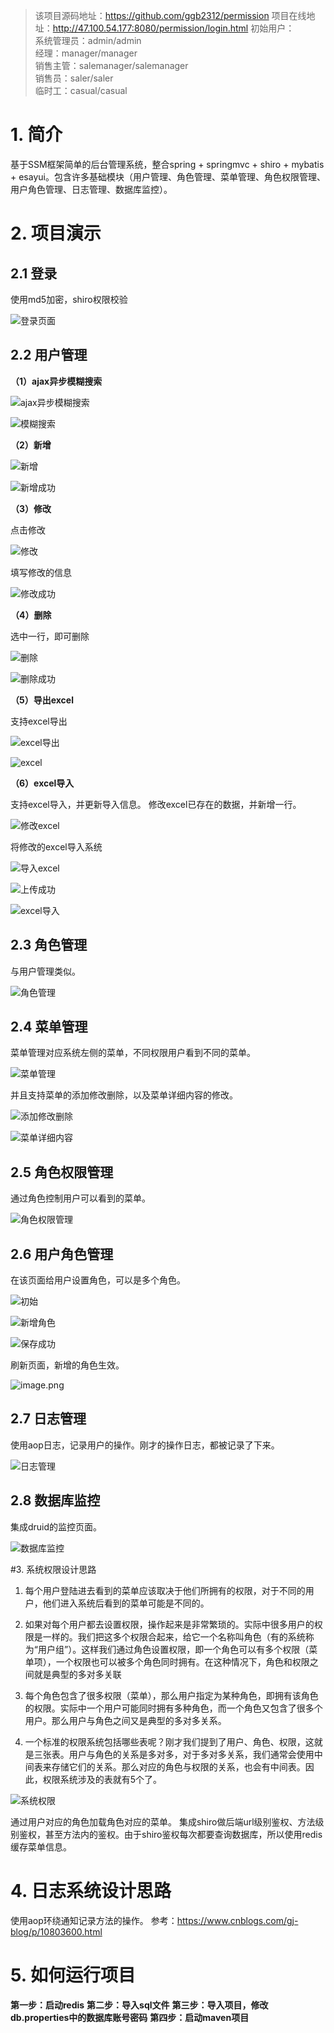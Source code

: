>该项目源码地址：https://github.com/ggb2312/permission
项目在线地址：http://47.100.54.177:8080/permission/login.html
初始用户：  
系统管理员：admin/admin   
经理：manager/manager  
销售主管：salemanager/salemanager  
销售员：saler/saler  
临时工：casual/casual

#  1. 简介
基于SSM框架简单的后台管理系统，整合spring + springmvc + shiro + mybatis + esayui。包含许多基础模块（用户管理、角色管理、菜单管理、角色权限管理、用户角色管理、日志管理、数据库监控）。

# 2. 项目演示

## 2.1 登录

使用md5加密，shiro权限校验

![登录页面](https://upload-images.jianshu.io/upload_images/5336514-35db64080a6380a3.png?imageMogr2/auto-orient/strip%7CimageView2/2/w/1240)

## 2.2 用户管理

**（1）ajax异步模糊搜索**

![ajax异步模糊搜索](https://upload-images.jianshu.io/upload_images/5336514-f8185c6d41a9069e.png?imageMogr2/auto-orient/strip%7CimageView2/2/w/1240)

![模糊搜索](https://upload-images.jianshu.io/upload_images/5336514-7c25e83056b0f550.png?imageMogr2/auto-orient/strip%7CimageView2/2/w/1240)

**（2）新增**

![新增](https://upload-images.jianshu.io/upload_images/5336514-5258e07b370b2b5d.png?imageMogr2/auto-orient/strip%7CimageView2/2/w/1240)

![新增成功](https://upload-images.jianshu.io/upload_images/5336514-33e7ee0115168b84.png?imageMogr2/auto-orient/strip%7CimageView2/2/w/1240)

**（3）修改**

点击修改

![修改](https://upload-images.jianshu.io/upload_images/5336514-8df5d8fc75e2e309.png?imageMogr2/auto-orient/strip%7CimageView2/2/w/1240)

填写修改的信息

![修改成功](https://upload-images.jianshu.io/upload_images/5336514-94f68f820be65b99.png?imageMogr2/auto-orient/strip%7CimageView2/2/w/1240)

**（4）删除**

选中一行，即可删除

![删除](https://upload-images.jianshu.io/upload_images/5336514-ef7079816396baa5.png?imageMogr2/auto-orient/strip%7CimageView2/2/w/1240)

![删除成功](https://upload-images.jianshu.io/upload_images/5336514-1cad448b9e0e88ef.png?imageMogr2/auto-orient/strip%7CimageView2/2/w/1240)

**（5）导出excel**

支持excel导出

![excel导出](https://upload-images.jianshu.io/upload_images/5336514-d4317323b8e74f0f.png?imageMogr2/auto-orient/strip%7CimageView2/2/w/1240)

![excel](https://upload-images.jianshu.io/upload_images/5336514-2fc5491e0d47869c.png?imageMogr2/auto-orient/strip%7CimageView2/2/w/1240)

**（6）excel导入**

支持excel导入，并更新导入信息。
修改excel已存在的数据，并新增一行。

![修改excel](https://upload-images.jianshu.io/upload_images/5336514-09f917d627b83858.png?imageMogr2/auto-orient/strip%7CimageView2/2/w/1240)

将修改的excel导入系统

![导入excel](https://upload-images.jianshu.io/upload_images/5336514-6b2fe6ebcab58851.png?imageMogr2/auto-orient/strip%7CimageView2/2/w/1240)

![上传成功](https://upload-images.jianshu.io/upload_images/5336514-94c13b6bd010db30.png?imageMogr2/auto-orient/strip%7CimageView2/2/w/1240)

![excel导入](https://upload-images.jianshu.io/upload_images/5336514-0e54cfe1d5b289cb.png?imageMogr2/auto-orient/strip%7CimageView2/2/w/1240)

## 2.3 角色管理

与用户管理类似。

![角色管理](https://upload-images.jianshu.io/upload_images/5336514-25e2314daee40c9c.png?imageMogr2/auto-orient/strip%7CimageView2/2/w/1240)

## 2.4 菜单管理

菜单管理对应系统左侧的菜单，不同权限用户看到不同的菜单。

![菜单管理](https://upload-images.jianshu.io/upload_images/5336514-3004f2acc7659995.png?imageMogr2/auto-orient/strip%7CimageView2/2/w/1240)

并且支持菜单的添加修改删除，以及菜单详细内容的修改。

![添加修改删除](https://upload-images.jianshu.io/upload_images/5336514-f43e97d24d32e59b.png?imageMogr2/auto-orient/strip%7CimageView2/2/w/1240)

![菜单详细内容](https://upload-images.jianshu.io/upload_images/5336514-0dc718b8c94bc9e0.png?imageMogr2/auto-orient/strip%7CimageView2/2/w/1240)

## 2.5 角色权限管理

通过角色控制用户可以看到的菜单。

![角色权限管理](https://upload-images.jianshu.io/upload_images/5336514-65bcd0482fe6524d.png?imageMogr2/auto-orient/strip%7CimageView2/2/w/1240)

## 2.6 用户角色管理

在该页面给用户设置角色，可以是多个角色。

![初始](https://upload-images.jianshu.io/upload_images/5336514-178b4649b20edac1.png?imageMogr2/auto-orient/strip%7CimageView2/2/w/1240)

![新增角色](https://upload-images.jianshu.io/upload_images/5336514-9df03afd1187fa47.png?imageMogr2/auto-orient/strip%7CimageView2/2/w/1240)

![保存成功](https://upload-images.jianshu.io/upload_images/5336514-94412e81c4101a00.png?imageMogr2/auto-orient/strip%7CimageView2/2/w/1240)

刷新页面，新增的角色生效。

![image.png](https://upload-images.jianshu.io/upload_images/5336514-b6cd80ab63edb7a3.png?imageMogr2/auto-orient/strip%7CimageView2/2/w/1240)


## 2.7 日志管理

使用aop日志，记录用户的操作。刚才的操作日志，都被记录了下来。

![日志管理](https://upload-images.jianshu.io/upload_images/5336514-577f9c1bfe8cdd3c.png?imageMogr2/auto-orient/strip%7CimageView2/2/w/1240)

## 2.8 数据库监控

集成druid的监控页面。

![数据库监控](https://upload-images.jianshu.io/upload_images/5336514-6e22e68f965afdbd.png?imageMogr2/auto-orient/strip%7CimageView2/2/w/1240)



#3. 系统权限设计思路

1) 每个用户登陆进去看到的菜单应该取决于他们所拥有的权限，对于不同的用户，他们进入系统后看到的菜单可能是不同的。

2) 如果对每个用户都去设置权限，操作起来是非常繁琐的。实际中很多用户的权限是一样的。我们把这多个权限合起来，给它一个名称叫角色（有的系统称为“用户组”）。这样我们通过角色设置权限，即一个角色可以有多个权限（菜单项），一个权限也可以被多个角色同时拥有。在这种情况下，角色和权限之间就是典型的多对多关联

3) 每个角色包含了很多权限（菜单），那么用户指定为某种角色，即拥有该角色的权限。实际中一个用户可能同时拥有多种角色，而一个角色又包含了很多个用户。那么用户与角色之间又是典型的多对多关系。

4) 一个标准的权限系统包括哪些表呢？刚才我们提到了用户、角色、权限，这就是三张表。用户与角色的关系是多对多，对于多对多关系，我们通常会使用中间表来存储它们的关系。那么对应的角色与权限的关系，也会有中间表。因此，权限系统涉及的表就有5个了。

![系统权限](https://upload-images.jianshu.io/upload_images/5336514-9afdb6918b86d639.png?imageMogr2/auto-orient/strip%7CimageView2/2/w/1240)

通过用户对应的角色加载角色对应的菜单。
集成shiro做后端url级别鉴权、方法级别鉴权，甚至方法内的鉴权。由于shiro鉴权每次都要查询数据库，所以使用redis缓存菜单信息。

# 4. 日志系统设计思路

使用aop环绕通知记录方法的操作。
参考：https://www.cnblogs.com/gj-blog/p/10803600.html

# 5. 如何运行项目

**第一步：启动redis**
**第二步：导入sql文件**
**第三步：导入项目，修改db.properties中的数据库账号密码**
**第四步：启动maven项目**

